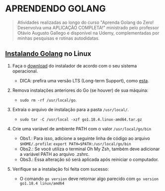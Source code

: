 # APRENDENDO GOLANG
> Atividades realizadas ao longo do curso "Aprenda Golang do Zero!
> Desenvolva uma APLICAÇÃO COMPLETA!" ministrado pelo professor 
> Otávio Augusto Gallego e disponível na Udemy, complementadas por
> minhas pesquisas e rotinas autodidatas.

## [Instalando Golang](https://go.dev/doc/install) no Linux

1. Faça o [download](https://go.dev/dl/) do instalador de acordo com o seu sistema operacional.
    - DICA: prefira uma versão LTS (Long-term Support), como [esta](https://go.dev/dl/go1.18.4.linux-amd64.tar.gz). 

2. Remova instalações anteriores do Go (se houver) de sua máquina:
    - `sudo rm -rf /usr/local/go`.

3. Extraia o arquivo de instalação para a pasta `/usr/local/`.
    - `sudo tar -C /usr/local -xzf go1.18.4.linux-amd64.tar.gz`

4. Crie uma variável de ambiente PATH com o valor `/usr/local/go/bin`
    - Obs1.: Para isso, adicione a seguinte linha de código ao arquivo `$HOME/.profile`: `export PATH=$PATH:/usr/local/go/bin`
    - Obs2.: Se você utiliza o terminal Oh My Zsh, também deve adicionar a variável PATH ao arquivo .zshrc.
    - Obs3.: Essa alteração só será aplicada após reiniciar o computador.

5. Verifique se a instalação foi feita com sucesso:
    - O comando `go version` deve retornar algo parecido com `go version go1.18.4 linux/amd64`